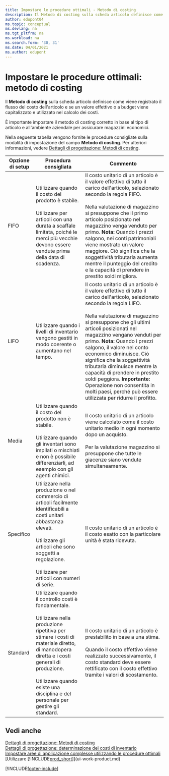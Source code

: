```yaml
---
title: Impostare le procedure ottimali - Metodo di costing
description: Il Metodo di costing sulla scheda articolo definisce come viene registrato il flusso del costo dell'articolo e se un valore effettivo o a budget viene capitalizzato e utilizzato nel calcolo dei costi.
author: edupont04
ms.topic: conceptual
ms.devlang: na
ms.tgt_pltfrm: na
ms.workload: na
ms.search.form: '30, 31'
ms.date: 04/01/2021
ms.author: edupont
---
```

# <a name="setup-best-practices-costing-method" />Impostare le procedure ottimali: metodo di costing

Il **Metodo di costing** sulla scheda articolo definisce come viene registrato il flusso del costo dell'articolo e se un valore effettivo o a budget viene capitalizzato e utilizzato nel calcolo dei costi.  

È importante impostare il metodo di costing corretto in base al tipo di articolo e all'ambiente aziendale per assicurare magazzini economici.  

Nella seguente tabella vengono fornite le procedure consigliate sulla modalità di impostazione del campo **Metodo di costing**. Per ulteriori informazioni, vedere [Dettagli di progettazione: Metodi di costing](design-details-costing-methods.md).  

|Opzione di setup|Procedura consigliata|Commento|  
|------------------|-------------------|-------------|  
|FIFO|Utilizzare quando il costo del prodotto è stabile.<br /><br /> Utilizzare per articoli con una durata a scaffale limitata, poiché le merci più vecchie devono essere vendute prima della data di scadenza.|Il costo unitario di un articolo è il valore effettivo di tutto il carico dell'articolo, selezionato secondo la regola FIFO.<br /><br /> Nella valutazione di magazzino si presuppone che il primo articolo posizionato nel magazzino venga venduto per primo. **Nota:**  Quando i prezzi salgono, nei conti patrimoniali viene mostrato un valore maggiore. Ciò significa che la soggettività tributaria aumenta mentre il punteggio del credito e la capacità di prendere in prestito soldi migliora.|  
|LIFO|Utilizzare quando i livelli di inventario vengono gestiti in modo coerente o aumentano nel tempo.|Il costo unitario di un articolo è il valore effettivo di tutto il carico dell'articolo, selezionato secondo la regola LIFO.<br /><br /> Nella valutazione di magazzino si presuppone che gli ultimi articoli posizionati nel magazzino vengano venduti per primo. **Nota:** Quando i prezzi salgono, il valore nel conto economico diminuisce. Ciò significa che la soggettività tributaria diminuisce mentre la capacità di prendere in prestito soldi peggiora. **Importante:** Operazione non consentita in molti paesi, perché può essere utilizzata per ridurre il profitto.|  
|Media|Utilizzare quando il costo del prodotto non è stabile.<br /><br /> Utilizzare quando gli inventari sono impilati o mischiati e non è possibile differenziarli, ad esempio con gli agenti chimici.|Il costo unitario di un articolo viene calcolato come il costo unitario medio in ogni momento dopo un acquisto.<br /><br /> Per la valutazione magazzino si presuppone che tutte le giacenze siano vendute simultaneamente.|
|Specifico|Utilizzare nella produzione o nel commercio di articoli facilmente identificabili a costi unitari abbastanza elevati.<br /><br /> Utilizzare gli articoli che sono soggetti a regolazione.<br /><br /> Utilizzare per articoli con numeri di serie.|Il costo unitario di un articolo è il costo esatto con la particolare unità è stata ricevuta.|
|Standard|Utilizzare quando il controllo costi è fondamentale.<br /><br /> Utilizzare nella produzione ripetitiva per stimare i costi di materiale diretto, di manodopera diretta e i costi generali di produzione.<br /><br /> Utilizzare quando esiste una disciplina e del personale per gestire gli standard.|Il costo unitario di un articolo è prestabilito in base a una stima.<br /><br /> Quando il costo effettivo viene realizzato successivamente, il costo standard deve essere rettificato con il costo effettivo tramite i valori di scostamento.|  

## <a name="see-also" />Vedi anche

[Dettagli di progettazione: Metodi di costing](design-details-costing-methods.md)  
[Dettagli di progettazione: determinazione dei costi di inventario](design-details-inventory-costing.md)  
[Impostare aree di applicazione complesse utilizzando le procedure ottimali](set-up-complex-application-areas-using-best-practices.md)  
[Utilizzare [!INCLUDE[prod_short](includes/prod_short.md)]](ui-work-product.md)  


[!INCLUDE[footer-include](includes/footer-banner.md)]
